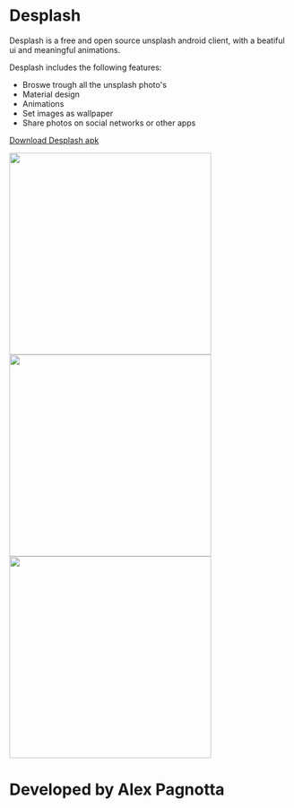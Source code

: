 # Desplash

Desplash is a free and open source unsplash android client, with a beatiful ui and meaningful animations.

Desplash includes the following features:
* Broswe trough all the unsplash photo's
* Material design
* Animations
* Set images as wallpaper
* Share photos on social networks or other apps

[Download Desplash apk](https://github.com/AlexPagnotta/Desplash/raw/master/Desplash.apk)

<img src="https://drive.google.com/uc?export=view&id=1KeHi9Hr5Z3CMq7bzjkgnw_ByhbsFjib2" width="360" heigth="640">
<img src="https://drive.google.com/uc?export=view&id=1TpkBSoSzvMT-4g6Dl0fnjxTE_TGLdNlI" width="360" heigth="640">
<img src="https://drive.google.com/uc?export=view&id=1Mift1sOM_eyluM8z2aDg-_QdyTVojzgr" width="360" heigth="640">

# Developed by Alex Pagnotta
